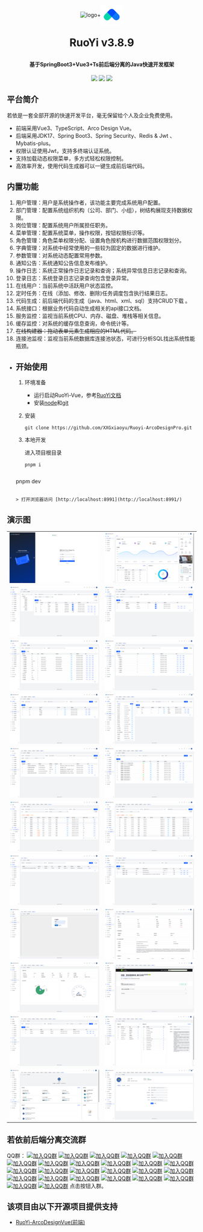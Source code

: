 <p align="center" style="display: flex;justify-content: center;align-items: center;">
	<img alt="logo" src="https://oscimg.oschina.net/oscnet/up-d3d0a9303e11d522a06cd263f3079027715.png">
    <span>+</span>
    <img alt="logo" src="./doc/ArcoDesign.png" style="width:60px">
</p>
<h1 align="center" style="margin: 30px 0 30px; font-weight: bold;">RuoYi v3.8.9</h1>
<h4 align="center">基于SpringBoot3+Vue3+Ts前后端分离的Java快速开发框架</h4>
<p align="center">
	<a href="https://gitee.com/y_project/RuoYi-Vue/stargazers"><img src="https://gitee.com/y_project/RuoYi-Vue/badge/star.svg?theme=dark"></a>
	<a href="https://gitee.com/y_project/RuoYi-Vue"><img src="https://img.shields.io/badge/RuoYi-v3.8.9-brightgreen.svg"></a>
	<a href="https://gitee.com/y_project/RuoYi-Vue/blob/master/LICENSE"><img src="https://img.shields.io/github/license/mashape/apistatus.svg"></a>
</p>


## 平台简介

若依是一套全部开源的快速开发平台，毫无保留给个人及企业免费使用。

* 前端采用Vue3、TypeScript、Arco Design Vue。
* 后端采用JDK17、Spring Boot3、Spring Security、Redis & Jwt 、Mybatis-plus。
* 权限认证使用Jwt，支持多终端认证系统。
* 支持加载动态权限菜单，多方式轻松权限控制。
* 高效率开发，使用代码生成器可以一键生成前后端代码。&nbsp;&nbsp;

## 内置功能

1.  用户管理：用户是系统操作者，该功能主要完成系统用户配置。
2.  部门管理：配置系统组织机构（公司、部门、小组），树结构展现支持数据权限。
3.  岗位管理：配置系统用户所属担任职务。
4.  菜单管理：配置系统菜单，操作权限，按钮权限标识等。
5.  角色管理：角色菜单权限分配、设置角色按机构进行数据范围权限划分。
6.  字典管理：对系统中经常使用的一些较为固定的数据进行维护。
7.  参数管理：对系统动态配置常用参数。
8.  通知公告：系统通知公告信息发布维护。
9.  操作日志：系统正常操作日志记录和查询；系统异常信息日志记录和查询。
10. 登录日志：系统登录日志记录查询包含登录异常。
11. 在线用户：当前系统中活跃用户状态监控。
12. 定时任务：在线（添加、修改、删除)任务调度包含执行结果日志。
13. 代码生成：前后端代码的生成（java、html、xml、sql）支持CRUD下载 。
14. 系统接口：根据业务代码自动生成相关的api接口文档。
15. 服务监控：监视当前系统CPU、内存、磁盘、堆栈等相关信息。
16. 缓存监控：对系统的缓存信息查询，命令统计等。
17.  ~~在线构建器：拖动表单元素生成相应的HTML代码。~~
18. 连接池监视：监视当前系统数据库连接池状态，可进行分析SQL找出系统性能瓶颈。

- ## 开始使用

  1. 环境准备

     * 运行启动RuoYi-Vue，参考[RuoYi文档](https://doc.ruoyi.vip/ruoyi-vue/)
     * 安装[node](http://nodejs.org/)和[git](https://git-scm.com/)

  2. 安装

     ```shell
     git clone https://github.com/XXGxiaoyu/Ruoyi-ArcoDesignPro.git
     ```

  3. 本地开发

     进入项目根目录

     ```shell
     pnpm i
     ```


     ```shell
  pnpm dev
     ```

     > 打开浏览器访问 [http://localhost:8991](http://localhost:8991/)

## 演示图

<table>
    <tr>
        <td><img src="./doc/demo/Snipaste_2023-03-08_18-31-29.png"/></td>
        <td><img src="./doc/demo/Snipaste_2023-03-08_18-27-59.png"/></td>
    </tr>
    <tr>
        <td><img src="./doc/demo/Snipaste_2023-03-08_18-28-34.png"/></td>
        <td><img src="./doc/demo/Snipaste_2023-03-08_18-28-40.png"/></td>
    </tr>
    <tr>
        <td><img src="./doc/demo/Snipaste_2023-03-08_18-29-20.png"/></td>
        <td><img src="./doc/demo/Snipaste_2023-03-08_18-29-28.png"/></td>
    </tr>
    <tr>
        <td><img src="./doc/demo/Snipaste_2023-03-08_18-29-34.png"/></td>
        <td><img src="./doc/demo/Snipaste_2023-03-08_18-29-41.png"/></td>
    </tr>
    <tr>
        <td><img src="./doc/demo/Snipaste_2023-03-08_18-29-47.png"/></td>
        <td><img src="./doc/demo/Snipaste_2023-03-08_18-30-17.png"/></td>
    </tr>
    <tr>
        <td><img src="./doc/demo/Snipaste_2023-03-08_18-30-29.png"/></td>
        <td><img src="./doc/demo/Snipaste_2023-03-08_18-30-35.png"/></td>
    </tr>
    <tr>
        <td><img src="./doc/demo/Snipaste_2023-08-03_16-49-00.png"/></td>
        <td><img src="./doc/demo/Snipaste_2023-08-03_16-50-30.png"/></td>
    </tr>
    <tr>
        <td><img src="./doc/demo/Snipaste_2023-08-03_16-50-42.png"/></td>
        <td><img src="./doc/demo/Snipaste_2023-03-08_18-30-56.png"/></td>
    </tr>
    <tr>
        <td><img src="./doc/demo/Snipaste_2023-03-08_18-31-02.png"/></td>
        <td><img src="./doc/demo/Snipaste_2023-08-03_16-52-27.png"/></td>
    </tr>
    <tr>
        <td><img src="./doc/demo/Snipaste_2023-08-03_16-51-52.png"/></td>
        <td><img src="./doc/demo/Snipaste_2023-08-03_16-51-27.png"/></td>
    </tr>
    <tr>
        <td><img src="./doc/demo/Snipaste_2023-03-08_18-31-13.png"/></td>
        <td><img src="./doc/demo/Snipaste_2023-03-08_18-31-19.png"/></td>
    </tr>
</table>



## 若依前后端分离交流群

QQ群： [![加入QQ群](https://img.shields.io/badge/已满-937441-blue.svg)](https://jq.qq.com/?_wv=1027&k=5bVB1og) [![加入QQ群](https://img.shields.io/badge/已满-887144332-blue.svg)](https://jq.qq.com/?_wv=1027&k=5eiA4DH) [![加入QQ群](https://img.shields.io/badge/已满-180251782-blue.svg)](https://jq.qq.com/?_wv=1027&k=5AxMKlC) [![加入QQ群](https://img.shields.io/badge/已满-104180207-blue.svg)](https://jq.qq.com/?_wv=1027&k=51G72yr) [![加入QQ群](https://img.shields.io/badge/已满-186866453-blue.svg)](https://jq.qq.com/?_wv=1027&k=VvjN2nvu) [![加入QQ群](https://img.shields.io/badge/已满-201396349-blue.svg)](https://jq.qq.com/?_wv=1027&k=5vYAqA05) [![加入QQ群](https://img.shields.io/badge/已满-101456076-blue.svg)](https://jq.qq.com/?_wv=1027&k=kOIINEb5) [![加入QQ群](https://img.shields.io/badge/已满-101539465-blue.svg)](https://jq.qq.com/?_wv=1027&k=UKtX5jhs) [![加入QQ群](https://img.shields.io/badge/已满-264312783-blue.svg)](https://jq.qq.com/?_wv=1027&k=EI9an8lJ) [![加入QQ群](https://img.shields.io/badge/已满-167385320-blue.svg)](https://jq.qq.com/?_wv=1027&k=SWCtLnMz) [![加入QQ群](https://img.shields.io/badge/已满-104748341-blue.svg)](https://jq.qq.com/?_wv=1027&k=96Dkdq0k) [![加入QQ群](https://img.shields.io/badge/已满-160110482-blue.svg)](https://jq.qq.com/?_wv=1027&k=0fsNiYZt) [![加入QQ群](https://img.shields.io/badge/已满-170801498-blue.svg)](https://jq.qq.com/?_wv=1027&k=7xw4xUG1) [![加入QQ群](https://img.shields.io/badge/已满-108482800-blue.svg)](https://jq.qq.com/?_wv=1027&k=eCx8eyoJ) [![加入QQ群](https://img.shields.io/badge/已满-101046199-blue.svg)](https://jq.qq.com/?_wv=1027&k=SpyH2875) [![加入QQ群](https://img.shields.io/badge/已满-136919097-blue.svg)](https://jq.qq.com/?_wv=1027&k=tKEt51dz) [![加入QQ群](https://img.shields.io/badge/已满-143961921-blue.svg)](http://qm.qq.com/cgi-bin/qm/qr?_wv=1027&k=0vBbSb0ztbBgVtn3kJS-Q4HUNYwip89G&authKey=8irq5PhutrZmWIvsUsklBxhj57l%2F1nOZqjzigkXZVoZE451GG4JHPOqW7AW6cf0T&noverify=0&group_code=143961921) [![加入QQ群](https://img.shields.io/badge/已满-174951577-blue.svg)](http://qm.qq.com/cgi-bin/qm/qr?_wv=1027&k=ZFAPAbp09S2ltvwrJzp7wGlbopsc0rwi&authKey=HB2cxpxP2yspk%2Bo3WKTBfktRCccVkU26cgi5B16u0KcAYrVu7sBaE7XSEqmMdFQp&noverify=0&group_code=174951577) [![加入QQ群](https://img.shields.io/badge/已满-161281055-blue.svg)](http://qm.qq.com/cgi-bin/qm/qr?_wv=1027&k=Fn2aF5IHpwsy8j6VlalNJK6qbwFLFHat&authKey=uyIT%2B97x2AXj3odyXpsSpVaPMC%2Bidw0LxG5MAtEqlrcBcWJUA%2FeS43rsF1Tg7IRJ&noverify=0&group_code=161281055) [![加入QQ群](https://img.shields.io/badge/已满-138988063-blue.svg)](http://qm.qq.com/cgi-bin/qm/qr?_wv=1027&k=XIzkm_mV2xTsUtFxo63bmicYoDBA6Ifm&authKey=dDW%2F4qsmw3x9govoZY9w%2FoWAoC4wbHqGal%2BbqLzoS6VBarU8EBptIgPKN%2FviyC8j&noverify=0&group_code=138988063) [![加入QQ群](https://img.shields.io/badge/已满-151450850-blue.svg)](http://qm.qq.com/cgi-bin/qm/qr?_wv=1027&k=DkugnCg68PevlycJSKSwjhFqfIgrWWwR&authKey=pR1Pa5lPIeGF%2FFtIk6d%2FGB5qFi0EdvyErtpQXULzo03zbhopBHLWcuqdpwY241R%2F&noverify=0&group_code=151450850) [![加入QQ群](https://img.shields.io/badge/已满-224622315-blue.svg)](http://qm.qq.com/cgi-bin/qm/qr?_wv=1027&k=F58bgRa-Dp-rsQJThiJqIYv8t4-lWfXh&authKey=UmUs4CVG5OPA1whvsa4uSespOvyd8%2FAr9olEGaWAfdLmfKQk%2FVBp2YU3u2xXXt76&noverify=0&group_code=224622315) [![加入QQ群](https://img.shields.io/badge/已满-287842588-blue.svg)](http://qm.qq.com/cgi-bin/qm/qr?_wv=1027&k=Nxb2EQ5qozWa218Wbs7zgBnjLSNk_tVT&authKey=obBKXj6SBKgrFTJZx0AqQnIYbNOvBB2kmgwWvGhzxR67RoRr84%2Bus5OadzMcdJl5&noverify=0&group_code=287842588) [![加入QQ群](https://img.shields.io/badge/已满-187944233-blue.svg)](http://qm.qq.com/cgi-bin/qm/qr?_wv=1027&k=numtK1M_I4eVd2Gvg8qtbuL8JgX42qNh&authKey=giV9XWMaFZTY%2FqPlmWbkB9g3fi0Ev5CwEtT9Tgei0oUlFFCQLDp4ozWRiVIzubIm&noverify=0&group_code=187944233) [![加入QQ群](https://img.shields.io/badge/228578329-blue.svg)](http://qm.qq.com/cgi-bin/qm/qr?_wv=1027&k=G6r5KGCaa3pqdbUSXNIgYloyb8e0_L0D&authKey=4w8tF1eGW7%2FedWn%2FHAypQksdrML%2BDHolQSx7094Agm7Luakj9EbfPnSTxSi2T1LQ&noverify=0&group_code=228578329) 点击按钮入群。

## 该项目由以下开源项目提供支持

- [RuoYi-ArcoDesignVue(前端)](https://gitee.com/renneseme/ruoyi-arco-design-vue)